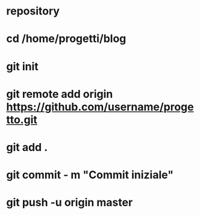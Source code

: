 # repository
# cd /home/progetti/blog
# git init
# git remote add origin https://github.com/username/progetto.git
# git add .
# git commit - m "Commit iniziale"
# git push -u origin master

